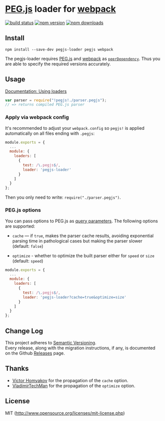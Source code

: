 # [PEG.js](https://github.com/pegjs/pegjs) loader for [webpack](http://webpack.github.io/)

[![build status](https://img.shields.io/travis/eploko/pegjs-loader/master.svg?style=flat-square)](https://travis-ci.org/eploko/pegjs-loader)
[![npm version](https://img.shields.io/npm/v/pegjs-loader.svg?style=flat-square)](https://www.npmjs.com/package/pegjs-loader)
[![npm downloads](https://img.shields.io/npm/dm/pegjs-loader.svg?style=flat-square)](https://www.npmjs.com/package/pegjs-loader)

## Install

`npm install --save-dev pegjs-loader pegjs webpack`

The pegjs-loader requires [PEG.js](https://github.com/pegjs/pegjs) and [webpack](https://github.com/webpack/webpack)
as [`peerDependency`](https://docs.npmjs.com/files/package.json#peerdependencies). Thus you are able to specify the required versions accurately.

## Usage

[Documentation: Using loaders](http://webpack.github.io/docs/using-loaders.html)

``` js
var parser = require("!pegjs!./parser.pegjs");
// => returns compiled PEG.js parser
```

### Apply via webpack config

It's recommended to adjust your `webpack.config` so `pegjs!` is applied automatically on all files ending with `.pegjs`:

``` js
module.exports = {
  ...
  module: {
    loaders: [
      {
        test: /\.pegjs$/,
        loader: 'pegjs-loader'
      }
    ]
  }
};
```

Then you only need to write: `require("./parser.pegjs")`.

### PEG.js options

You can pass options to PEG.js as [query parameters](http://webpack.github.io/docs/using-loaders.html#query-parameters). The following options are supported:

  * `cache` — if `true`, makes the parser cache results, avoiding exponential
    parsing time in pathological cases but making the parser slower (default:
    `false`)

  * `optimize` - whether to optimize the built parser either for `speed` or
    `size` (default: `speed`)

``` js
module.exports = {
  ...
  module: {
    loaders: [
      {
        test: /\.pegjs$/,
        loader: 'pegjs-loader?cache=true&optimize=size'
      }
    ]
  }
};
```

## Change Log

This project adheres to [Semantic Versioning](http://semver.org/).  
Every release, along with the migration instructions, if any, is documented on the Github [Releases](https://github.com/eploko/pegjs-loader/releases) page.

## Thanks

* [Victor Homyakov](https://github.com/victor-homyakov) for the propagation of the `cache` option.
* [VladimirTechMan](https://github.com/VladimirTechMan) for the propagation of the `optimize` option.

## License

MIT (http://www.opensource.org/licenses/mit-license.php)
